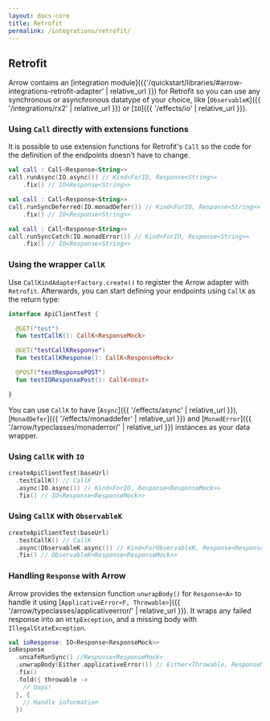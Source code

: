 ```yaml
---
layout: docs-core
title: Retrofit
permalink: /integrations/retrofit/
---
```


## Retrofit




Arrow contains an [integration module]({{'/quickstart/libraries/#arrow-integrations-retrofit-adapter' | relative_url }}) for Retrofit so you can use any synchronous or asynchronous datatype of your choice, like [`ObservableK`]({{ '/integrations/rx2' | relative_url }}) or [`IO`]({{ '/effects/io' | relative_url }}).


### Using `Call` directly with extensions functions

It is possible to use extension functions for Retrofit's `Call` so the code for the definition of the endpoints doesn't have to change.

```kotlin
val call : Call<Response<String>>
call.runAsync(IO.async()) // Kind<ForIO, Response<String>>
    .fix() // IO<Response<String>> 		    
```

```kotlin
val call : Call<Response<String>>
call.runSyncDeferred(IO.monadDefer()) // Kind<ForIO, Response<String>>
    .fix() // IO<Response<String>> 		    
```

```kotlin
val call : Call<Response<String>>
call.runSyncCatch(IO.monadError()) // Kind<ForIO, Response<String>>
    .fix() // IO<Response<String>> 		    
```

### Using the wrapper `CallK`

Use `CallKindAdapterFactory.create()` to register the Arrow adapter with `Retrofit`. Afterwards, you can start defining your endpoints using `CallK` as the return type:

```kotlin
interface ApiClientTest {

  @GET("test")
  fun testCallK(): CallK<ResponseMock>

  @GET("testCallKResponse")
  fun testCallKResponse(): CallK<ResponseMock>

  @POST("testResponsePOST")
  fun testIOResponsePost(): CallK<Unit>

}
```

You can use `CallK` to have [`Async`]({{ '/effects/async' | relative_url }}), [`MonadDefer`]({{ '/effects/monaddefer' | relative_url }}) and [`MonadError`]({{ '/arrow/typeclasses/monaderror/' | relative_url }}) instances as your data wrapper.

### Using `CallK` with `IO`

```kotlin
createApiClientTest(baseUrl)
  .testCallK() // CallK
  .async(IO.async()) // Kind<ForIO, Response<ResponseMock>>
  .fix() // IO<Response<ResponseMock>>
```

### Using `CallK` with `ObservableK`

```kotlin
createApiClientTest(baseUrl)
  .testCallK() // CallK
  .async(ObservableK.async()) // Kind<ForObservableK, Response<ResponseMock>>
  .fix() // ObservableK<Response<ResponseMock>>
```

### Handling `Response` with Arrow

Arrow provides the extension function `unwrapBody()` for `Response<A>` to handle it using [`ApplicativeError<F, Throwable>`]({{ '/arrow/typeclasses/applicativeerror/' | relative_url }}). It wraps any failed response into an `HttpException`, and a missing body with `IllegalStateException`.

```kotlin
val ioResponse: IO<Response<ResponseMock>>
ioResponse
  .unsafeRunSync() //Response<ResponseMock>
  .unwrapBody(Either.applicativeError()) // Either<Throwable, ResponseMock>
  .fix()
  .fold({ throwable ->
    // Oops!
  }, {
    // Handle information
  })
```
